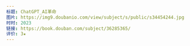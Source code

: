 ```yaml
---
标题: ChatGPT_AI革命
图片: https://img9.doubanio.com/view/subject/s/public/s34454244.jpg
时时: 2023
链接: https://book.douban.com/subject/36285365/
评价: 3★
---
```


